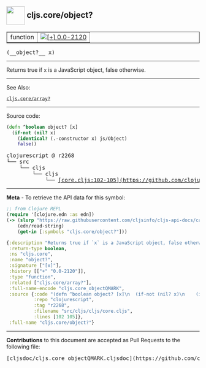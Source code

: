 ## <img width="48px" valign="middle" src="http://i.imgur.com/Hi20huC.png"> cljs.core/object?

 <table border="1">
<tr>

<td>function</td>
<td><a href="https://github.com/cljsinfo/cljs-api-docs/tree/0.0-2120"><img valign="middle" alt="[+] 0.0-2120" src="https://img.shields.io/badge/+-0.0--2120-lightgrey.svg"></a> </td>
</tr>
</table>

 <samp>
(__object?__ x)<br>
</samp>

---

Returns true if `x` is a JavaScript object, false otherwise.

---


See Also:

[`cljs.core/array?`](cljs.core_arrayQMARK.md)<br>

---


Source code:

```clj
(defn ^boolean object? [x]
  (if-not (nil? x)
    (identical? (.-constructor x) js/Object)
    false))
```

 <pre>
clojurescript @ r2268
└── src
    └── cljs
        └── cljs
            └── <ins>[core.cljs:102-105](https://github.com/clojure/clojurescript/blob/r2268/src/cljs/cljs/core.cljs#L102-L105)</ins>
</pre>


---

__Meta__ - To retrieve the API data for this symbol:

```clj
;; from Clojure REPL
(require '[clojure.edn :as edn])
(-> (slurp "https://raw.githubusercontent.com/cljsinfo/cljs-api-docs/catalog/cljs-api.edn")
    (edn/read-string)
    (get-in [:symbols "cljs.core/object?"]))
```

```clj
{:description "Returns true if `x` is a JavaScript object, false otherwise.",
 :return-type boolean,
 :ns "cljs.core",
 :name "object?",
 :signature ["[x]"],
 :history [["+" "0.0-2120"]],
 :type "function",
 :related ["cljs.core/array?"],
 :full-name-encode "cljs.core_objectQMARK",
 :source {:code "(defn ^boolean object? [x]\n  (if-not (nil? x)\n    (identical? (.-constructor x) js/Object)\n    false))",
          :repo "clojurescript",
          :tag "r2268",
          :filename "src/cljs/cljs/core.cljs",
          :lines [102 105]},
 :full-name "cljs.core/object?"}

```

---

__Contributions__ to this document are accepted as Pull Requests to the following file:

 <pre>
[cljsdoc/cljs.core_objectQMARK.cljsdoc](https://github.com/cljsinfo/cljs-api-docs/blob/master/cljsdoc/cljs.core_objectQMARK.cljsdoc)
</pre>

